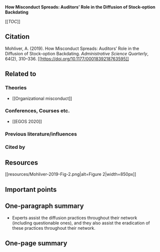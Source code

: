 **How Misconduct Spreads: Auditors’ Role in the Diffusion of Stock-option Backdating**

[[_TOC_]]

## Citation

Mohliver, A. (2019). How Misconduct Spreads: Auditors’ Role in the Diffusion of Stock-option Backdating. *Administrative Science Quarterly*, 64(2), 310–336. [[https://doi.org/10.1177/0001839218763595]]

## Related to

### Theories
* [[Organizational misconduct]]

### Conferences, Courses etc.
* [[EGOS 2020]]

### Previous literature/influences

### Cited by

## Resources

[[resources/Mohliver-2019-Fig-2.png|alt=Figure 2|width=850px]]

## Important points

## One-paragraph summary
* Experts assist the diffusion practices throughout their network (including questionable ones), and they also assist the eradication of these practices throughout their network.

## One-page summary